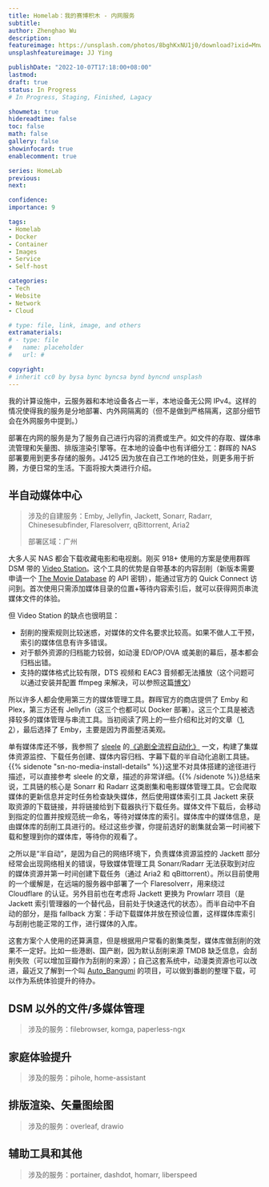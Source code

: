 ```yaml
---
title: Homelab：我的赛博积木 - 内网服务
subtitle: 
author: Zhenghao Wu
description: 
featureimage: https://unsplash.com/photos/8bghKxNU1j0/download?ixid=MnwxMjA3fDB8MXxzZWFyY2h8MTF8fHdpZml8ZW58MHx8fHwxNjY1MDg2OTQx&force=true&w=2400
unsplashfeatureimage: JJ Ying

publishDate: "2022-10-07T17:18:00+08:00"
lastmod: 
draft: true
status: In Progress
# In Progress, Staging, Finished, Lagacy

showmeta: true
hidereadtime: false
toc: false
math: false
gallery: false
showinfocard: true
enablecomment: true

series: HomeLab
previous:
next:

confidence: 
importance: 9

tags:
- Homelab
- Docker
- Container
- Images
- Service
- Self-host

categories:
- Tech
- Website
- Network
- Cloud

# type: file, link, image, and others
extramaterials:
# - type: file
#   name: placeholder
#   url: #

copyright: 
# inherit cc0 by bysa bync byncsa bynd byncnd unsplash
---
```


我的计算设施中，云服务器和本地设备各占一半，本地设备无公网 IPv4。这样的情况使得我的服务是分地部署、内外网隔离的（但不是做到严格隔离，这部分细节会在外网服务中提到。）

部署在内网的服务是为了服务自己进行内容的消费或生产。如文件的存取、媒体串流管理和矢量图、排版渲染引擎等。在本地的设备中也有详细分工：群晖的 NAS 部署要用到更多存储的服务。J4125 因为放在自己工作地的住处，则更多用于折腾，方便日常的生活。下面将按大类进行介绍。

## 半自动媒体中心

> 涉及的自建服务：Emby, Jellyfin, Jackett, Sonarr, Radarr, Chinesesubfinder, Flaresolverr, qBittorrent, Aria2
> 
> 部署区域：广州

大多人买 NAS 都会下载收藏电影和电视剧。刚买 918+ 使用的方案是使用群晖 DSM 带的 [Video Station](https://www.synology.com/en-global/dsm/feature/video_station)。这个工具的优势是自带基本的内容刮削（新版本需要申请一个 [The Movie Database](https://www.themoviedb.org/) 的 API 密钥），能通过官方的 Quick Connect 访问到。首次使用只需添加媒体目录的位置+等待内容索引后，就可以获得网页串流媒体文件的体验。

但 Video Station 的缺点也很明显：
- 刮削的搜索规则比较迷惑，对媒体的文件名要求比较高。如果不做人工干预，索引的媒体信息有许多错误。
- 对于额外资源的归档能力较弱，如动漫 ED/OP/OVA 或美剧的幕后，基本都会归档出错。
- 支持的媒体格式比较有限，DTS 视频和 EAC3 音频都无法播放（这个问题可以通过安装并配置 ffmpeg 来解决，可以参照这篇[博文](https://wp.gxnas.com/11491.html)）

所以许多人都会使用第三方的媒体管理工具。群晖官方的商店提供了 Emby 和 Plex，第三方还有 Jellyfin（这三个也都可以 Docker 部署）。这三个工具是被选择较多的媒体管理与串流工具。当初阅读了网上的一些介绍和比对的文章（[1](https://post.smzdm.com/p/awk8zn62/), [2](https://zhuanlan.zhihu.com/p/370799025)），最后选择了 Emby，主要是因为界面整洁美观。

单有媒体库还不够，我参照了 [sleele](https://sleele.com/) 的[《追剧全流程自动化》](https://sleele.com/2020/03/16/%e9%ab%98%e9%98%b6%e6%95%99%e7%a8%8b-%e8%bf%bd%e5%89%a7%e5%85%a8%e6%b5%81%e7%a8%8b%e8%87%aa%e5%8a%a8%e5%8c%96/) 一文，构建了集媒体资源监控、下载任务创建、媒体内容归档、字幕下载的半自动化追剧工具链。{{% sidenote "sn-no-media-install-details" %}}这里不对具体搭建的途径进行描述，可以直接参考 sleele 的文章，描述的非常详细。{{% /sidenote %}}总结来说，工具链的核心是 Sonarr 和 Radarr 这类剧集和电影媒体管理工具。它会爬取媒体的更新信息并定时任务检查缺失媒体，然后使用媒体索引工具 Jackett 来获取资源的下载链接，并将链接给到下载器执行下载任务。媒体文件下载后，会移动到指定的位置并按规范统一命名，等待对媒体库的索引。媒体库中的媒体信息，是由媒体库的刮削工具进行的。经过这些步骤，你提前选好的剧集就会第一时间被下载和整理到你的媒体库，等待你的观看了。

之所以是“半自动”，是因为自己的网络环境下，负责媒体资源监控的 Jackett 部分经常会出现网络相关的错误，导致媒体管理工具 Sonarr/Radarr 无法获取到对应的媒体资源并第一时间创建下载任务（通过 Aria2 和 qBittorrent）。所以目前使用的一个缓解是，在远端的服务器中部署了一个 Flaresolverr，用来绕过 Cloudflare 的认证。另外目前也在考虑将 Jackett 更换为 Prowlarr 项目（是 Jackett 索引管理器的一个替代品，目前处于快速迭代的状态）。而半自动中不自动的部分，是指 fallback 方案：手动下载媒体并放在预设位置，这样媒体库索引与刮削也能正常的工作，进行媒体的入库。

这套方案个人使用的还算满意，但是根据用户常看的剧集类型，媒体库做刮削的效果不一定好。比如一些港剧、国产剧，因为默认刮削来源 TMDB 缺乏信息，会刮削失败（可以增加豆瓣作为刮削的来源）；自己这套系统中，动漫类资源也可以改进，最近又了解到一个叫 [Auto_Bangumi](https://github.com/EstrellaXD/Auto_Bangumi) 的项目，可以做到番剧的整理下载，可以作为系统体验提升的待办。

## DSM 以外的文件/多媒体管理

> 涉及的服务：filebrowser, komga, paperless-ngx

## 家庭体验提升

> 涉及的服务：pihole, home-assistant

## 排版渲染、矢量图绘图

> 涉及的服务：overleaf, drawio

## 辅助工具和其他

> 涉及的服务：portainer, dashdot, homarr, liberspeed
